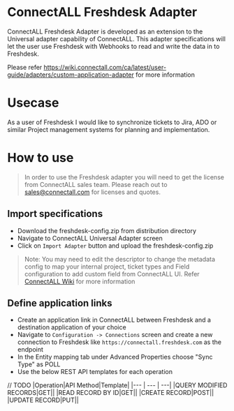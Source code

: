 # ConnectALL Freshdesk Adapter

ConnectALL Freshdesk Adapter is developed as an extension to the Universal adapter capability of ConnectALL. This adapter specifications will let the user use Freshdesk with Webhooks to read and write the data in to Freshdesk.

Please refer https://wiki.connectall.com/ca/latest/user-guide/adapters/custom-application-adapter for more information

# Usecase

As a user of Freshdesk I would like to synchronize tickets to Jira, ADO or similar Project management systems for planning and implementation.

# How to use

> In order to use the Freshdesk adapter you will need to get the license from ConnectALL sales team. Please reach out to sales@connectall.com for licenses and quotes.

## Import specifications
* Download the freshdesk-config.zip from distribution directory
* Navigate to ConnectALL Universal Adapter screen
* Click on `Import Adapter` button and upload the freshdesk-config.zip

> Note: You may need to edit the descriptor to change the metadata config to map your internal project, ticket types and Field configuration to add custom field from ConnectALL UI. Refer [ConnectALL Wiki](https://wiki.connectall.com/ca/latest/adapters/universal-adapter/universal-adapter-descriptor) for more information

## Define application links
* Create an application link in ConnectALL between Freshdesk and a destination application of your choice
* Navigate to `Configuration -> Connections` screen and create a new connection to Freshdesk like `https://connectall.freshdesk.com` as the endpoint
* In the Entity mapping tab under Advanced Properties choose "Sync Type" as POLL
* Use the below REST API templates for each operation

// TODO
|Operation|API Method|Template|
|--- | --- | ---|
|QUERY MODIFIED RECORDS|GET||
|READ RECORD BY ID|GET||
|CREATE RECORD|POST||
|UPDATE RECORD|PUT||
